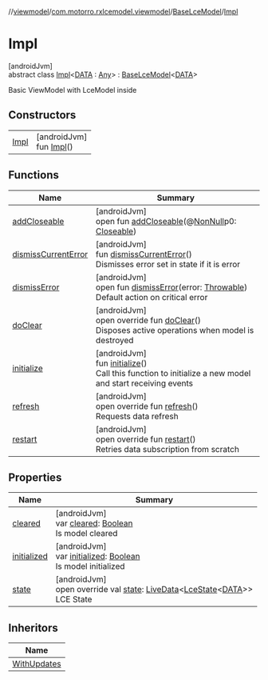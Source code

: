 //[viewmodel](../../../../index.md)/[com.motorro.rxlcemodel.viewmodel](../../index.md)/[BaseLceModel](../index.md)/[Impl](index.md)

# Impl

[androidJvm]\
abstract class [Impl](index.md)&lt;[DATA](index.md) : [Any](https://kotlinlang.org/api/latest/jvm/stdlib/kotlin/-any/index.html)&gt; : [BaseLceModel](../index.md)&lt;[DATA](index.md)&gt; 

Basic ViewModel with LceModel inside

## Constructors

| | |
|---|---|
| [Impl](-impl.md) | [androidJvm]<br>fun [Impl](-impl.md)() |

## Functions

| Name | Summary |
|---|---|
| [addCloseable](../../-base-view-model/index.md#264516373%2FFunctions%2F1456247564) | [androidJvm]<br>open fun [addCloseable](../../-base-view-model/index.md#264516373%2FFunctions%2F1456247564)(@[NonNull](https://developer.android.com/reference/kotlin/androidx/annotation/NonNull.html)p0: [Closeable](https://developer.android.com/reference/kotlin/java/io/Closeable.html)) |
| [dismissCurrentError](../dismiss-current-error.md) | [androidJvm]<br>fun [dismissCurrentError](../dismiss-current-error.md)()<br>Dismisses error set in state if it is error |
| [dismissError](../dismiss-error.md) | [androidJvm]<br>open fun [dismissError](../dismiss-error.md)(error: [Throwable](https://kotlinlang.org/api/latest/jvm/stdlib/kotlin/-throwable/index.html))<br>Default action on critical error |
| [doClear](do-clear.md) | [androidJvm]<br>open override fun [doClear](do-clear.md)()<br>Disposes active operations when model is destroyed |
| [initialize](../../-base-view-model/initialize.md) | [androidJvm]<br>fun [initialize](../../-base-view-model/initialize.md)()<br>Call this function to initialize a new model and start receiving events |
| [refresh](refresh.md) | [androidJvm]<br>open override fun [refresh](refresh.md)()<br>Requests data refresh |
| [restart](restart.md) | [androidJvm]<br>open override fun [restart](restart.md)()<br>Retries data subscription from scratch |

## Properties

| Name | Summary |
|---|---|
| [cleared](../../-base-view-model/cleared.md) | [androidJvm]<br>var [cleared](../../-base-view-model/cleared.md): [Boolean](https://kotlinlang.org/api/latest/jvm/stdlib/kotlin/-boolean/index.html)<br>Is model cleared |
| [initialized](../../-base-view-model/initialized.md) | [androidJvm]<br>var [initialized](../../-base-view-model/initialized.md): [Boolean](https://kotlinlang.org/api/latest/jvm/stdlib/kotlin/-boolean/index.html)<br>Is model initialized |
| [state](state.md) | [androidJvm]<br>open override val [state](state.md): [LiveData](https://developer.android.com/reference/kotlin/androidx/lifecycle/LiveData.html)&lt;[LceState](../../../../../lce/lce/com.motorro.rxlcemodel.lce/-lce-state/index.md)&lt;[DATA](index.md)&gt;&gt;<br>LCE State |

## Inheritors

| Name |
|---|
| [WithUpdates](../-with-updates/index.md) |
